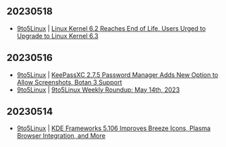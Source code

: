 ## 20230518
- [9to5Linux](https://9to5linux.com/) | [Linux Kernel 6.2 Reaches End of Life, Users Urged to Upgrade to Linux Kernel 6.3](https://9to5linux.com/linux-kernel-6-2-reaches-end-of-life-users-urged-to-upgrade-to-linux-kernel-6-3)

## 20230516
- [9to5Linux](https://9to5linux.com/) | [KeePassXC 2.7.5 Password Manager Adds New Option to Allow Screenshots, Botan 3 Support](https://9to5linux.com/keepassxc-2-7-5-password-manager-adds-new-option-to-allow-screenshots-botan-3-support)
- [9to5Linux](https://9to5linux.com/) | [9to5Linux Weekly Roundup: May 14th, 2023](https://9to5linux.com/9to5linux-weekly-roundup-may-14th-2023)

## 20230514
- [9to5Linux](https://9to5linux.com/) | [KDE Frameworks 5.106 Improves Breeze Icons, Plasma Browser Integration, and More](https://9to5linux.com/kde-frameworks-5-106-improves-breeze-icons-plasma-browser-integration-and-more)

